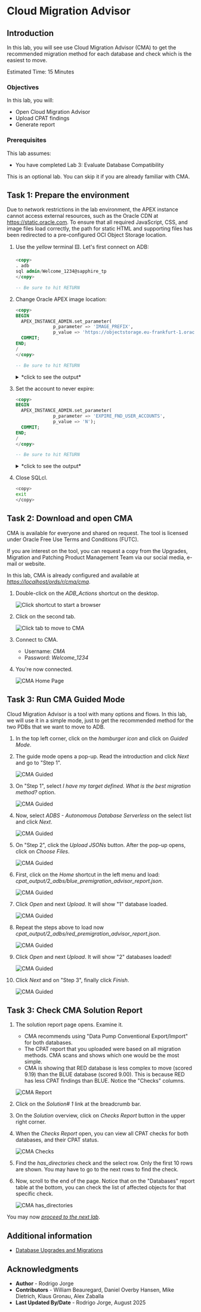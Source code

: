 # Cloud Migration Advisor

## Introduction

In this lab, you will see use Cloud Migration Advisor (CMA) to get the recommended migration method for each database and check which is the easiest to move.

Estimated Time: 15 Minutes

### Objectives

In this lab, you will:

* Open Cloud Migration Advisor
* Upload CPAT findings
* Generate report

### Prerequisites

This lab assumes:

* You have completed Lab 3: Evaluate Database Compatibility

This is an optional lab. You can skip it if you are already familiar with CMA.

## Task 1: Prepare the environment

Due to network restrictions in the lab environment, the APEX instance cannot access external resources, such as the Oracle CDN at https://static.oracle.com. To ensure that all required JavaScript, CSS, and image files load correctly, the path for static HTML and supporting files has been redirected to a pre-configured OCI Object Storage location.

1. Use the *yellow* terminal 🟨. Let's first connect on ADB:

    ``` sql
    <copy>
    . adb
    sql admin/Welcome_1234@sapphire_tp
    </copy>

    -- Be sure to hit RETURN
    ```

2. Change Oracle APEX image location:

    ``` sql
    <copy>
    BEGIN
      APEX_INSTANCE_ADMIN.set_parameter(
                  p_parameter => 'IMAGE_PREFIX',
                  p_value => 'https://objectstorage.eu-frankfurt-1.oraclecloud.com/n/oradbclouducm/b/oracle-jet/o/cdn/apex/24.2.0/');
      COMMIT;
    END;
    /
    </copy>

    -- Be sure to hit RETURN
    ```

    <details>
    <summary>*click to see the output*</summary>

    ``` text
    SQL> BEGIN
      2    APEX_INSTANCE_ADMIN.set_parameter(
      3                p_parameter => 'IMAGE_PREFIX',
      4                p_value => 'https://objectstorage.eu-frankfurt-1.oraclecloud.com/n/oradbclouducm/b/oracle-jet/o/cdn/apex/24.2.0/');
      5    COMMIT;
      6  END;
      7* /

    PL/SQL procedure successfully completed.
    ```

    </details>

3. Set the account to never expire:

    ``` sql
    <copy>
    BEGIN
      APEX_INSTANCE_ADMIN.set_parameter(
                  p_parameter => 'EXPIRE_FND_USER_ACCOUNTS',
                  p_value => 'N');
      COMMIT;
    END;
    /
    </copy>

    -- Be sure to hit RETURN
    ```

    <details>
    <summary>*click to see the output*</summary>

    ``` text
    SQL> BEGIN
      2    APEX_INSTANCE_ADMIN.set_parameter(
      3                p_parameter => 'EXPIRE_FND_USER_ACCOUNTS',
      4                p_value => 'N');
      5    COMMIT;
      6  END;
      7* /

    PL/SQL procedure successfully completed.
    ```

    </details>

4. Close SQLcl.

    ``` bash
    <copy>
    exit
    </copy>
    ```

## Task 2: Download and open CMA

CMA is available for everyone and shared on request. The tool is licensed under Oracle Free Use Terms and Conditions (FUTC).

If you are interest on the tool, you can request a copy from the Upgrades, Migration and Patching Product Management Team via our social media, e-mail or website.

In this lab, CMA is already configured and available at *[https://localhost/ords/r/cma/cma](https://localhost/ords/r/cma/cma)*.

1. Double-click on the *ADB_Actions* shortcut on the desktop.

    ![Click shortcut to start a browser](./images/cma-icon.png)

2. Click on the second tab.

    ![Click tab to move to CMA](./images/cma-tab.png)

3. Connect to CMA.

    * Username: *CMA*
    * Password: *Welcome\_1234*

4. You're now connected.

    ![CMA Home Page](./images/cma-home.png)

## Task 3: Run CMA Guided Mode

Cloud Migration Advisor is a tool with many options and flows. In this lab, we will use it in a simple mode, just to get the recommended method for the two PDBs that we want to move to ADB.

1. In the top left corner, click on the *hamburger icon* and click on *Guided Mode*.

2. The guide mode opens a pop-up. Read the introduction and click *Next* and go to "Step 1".

    ![CMA Guided](./images/cma-guided-1.png)

3. On "Step 1", select *I have my target defined. What is the best migration method?* option.

    ![CMA Guided](./images/cma-guided-2.png)

4. Now, select *ADBS - Autonomous Database Serverless* on the select list and click *Next*.

    ![CMA Guided](./images/cma-guided-3.png)

5. On "Step 2", click the *Upload JSONs* button. After the pop-up opens, click on *Choose Files*.

    ![CMA Guided](./images/cma-guided-4.png)

6. First, click on the *Home* shortcut in the left menu and load: *cpat\_output/2\_adbs/blue_premigration\_advisor\_report.json*.

    ![CMA Guided](./images/cma-guided-5.png)

7. Click *Open* and next *Upload*. It will show "1" database loaded.

    ![CMA Guided](./images/cma-guided-6.png)

8. Repeat the steps above to load now *cpat\_output/2\_adbs/red\_premigration\_advisor\_report.json*.

    ![CMA Guided](./images/cma-guided-7.png)

9. Click *Open* and next *Upload*. It will show "2" databases loaded!

    ![CMA Guided](./images/cma-guided-8.png)

10. Click *Next* and on "Step 3", finally click *Finish*.

    ![CMA Guided](./images/cma-guided-9.png)

## Task 3: Check CMA Solution Report

1. The solution report page opens. Examine it.

    * CMA recommends using "Data Pump Conventional Export/Import" for both databases.
    * The CPAT report that you uploaded were based on all migration methods. CMA scans and shows which one would be the most simple.
    * CMA is showing that RED database is less complex to move (scored 9.19) than the BLUE database (scored 9.00). This is because RED has less CPAT findings than BLUE. Notice the "Checks" columns.

    ![CMA Report](./images/cma-report.png)

2. Click on the *Solution# 1* link at the breadcrumb bar.

3. On the *Solution* overview, click on *Checks Report* button in the upper right corner.

4. When the *Checks Report* open, you can view all CPAT checks for both databases, and their CPAT status.

    ![CMA Checks](./images/cma-checks.png)

5. Find the *has_directories* check and the select row. Only the first 10 rows are shown. You may have to go to the next rows to find the check.

6. Now, scroll to the end of the page. Notice that on the "Databases" report table at the bottom, you can check the list of affected objects for that specific check.

    ![CMA has_directories](./images/cma-has_directories.png)

You may now [*proceed to the next lab*](#next).

## Additional information

* [Database Upgrades and Migrations](https://www.oracle.com/database/upgrades/)

## Acknowledgments

* **Author** - Rodrigo Jorge
* **Contributors** - William Beauregard, Daniel Overby Hansen, Mike Dietrich, Klaus Gronau, Alex Zaballa
* **Last Updated By/Date** - Rodrigo Jorge, August 2025
